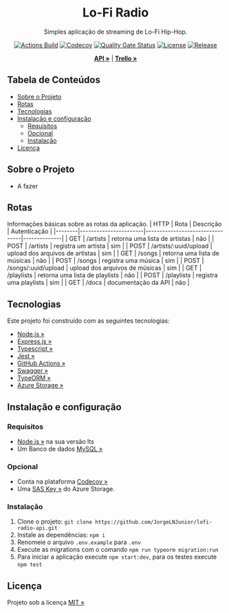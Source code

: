 <div align="center" id="title">
  <h1>Lo-Fi Radio</h1>
</div>

<div align="center" id="short-description">

Simples aplicação de streaming de Lo-Fi Hip-Hop.

</div>

<div align="center" id="badges">

[![Actions Build](https://img.shields.io/github/workflow/status/JorgeLNJunior/lofi-radio-api/Node.js%20CI/master)](https://github.com/JorgeLNJunior/lofi-radio-api/actions?query=workflow%3A%22Node.js+CI%22)
[![Codecov](https://codecov.io/gh/JorgeLNJunior/lofi-radio-api/branch/master/graph/badge.svg?token=W07MKRKK4M)](https://codecov.io/gh/JorgeLNJunior/lofi-radio-api)
[![Quality Gate Status](https://sonarcloud.io/api/project_badges/measure?project=JorgeLNJunior_lofi-radio-api&metric=alert_status)](https://sonarcloud.io/dashboard?id=JorgeLNJunior_lofi-radio-api)
[![License](https://img.shields.io/github/license/JorgeLNJunior/lofi-radio-api)](https://github.com/JorgeLNJunior/lofi-radio-api/blob/master/LICENSE.md)
[![Release](https://img.shields.io/github/v/release/JorgeLNJunior/lofi-radio-api?color=lgreen)](https://github.com/JorgeLNJunior/lofi-radio-api/releases)

</div>

<div align="center">

[**API »**](https://api-lofi-radio.herokuapp.com/) | [**Trello »**](https://trello.com/b/QZwOI6uT/lo-fi-radio)

</div>

## Tabela de Conteúdos
* [Sobre o Projeto](https://github.com/JorgeLNJunior/lofi-radio-api#sobre-o-projeto)
* [Rotas](https://github.com/JorgeLNJunior/lofi-radio-api#rotas)
* [Tecnologias](https://github.com/JorgeLNJunior/lofi-radio-api#tecnologias)
* [Instalação e configuração](https://github.com/JorgeLNJunior/lofi-radio-api#instala%C3%A7%C3%A3o-e-configura%C3%A7%C3%A3o)
  * [Requisitos](https://github.com/JorgeLNJunior/lofi-radio-api#requisitos)
  * [Opcional](https://github.com/JorgeLNJunior/lofi-radio-api#requisitos)
  * [Instalação](https://github.com/JorgeLNJunior/lofi-radio-api#instala%C3%A7%C3%A3o)
* [Licença](https://github.com/JorgeLNJunior/lofi-radio-api#licen%C3%A7a)

## Sobre o Projeto
- A fazer

## Rotas

Informações básicas sobre as rotas da aplicação.
| HTTP   | Rota                  | Descrição                       | Autenticação |
|--------|-----------------------|---------------------------------|--------------|
| GET    | /artists              | retorna uma lista de artistas   | não          |
| POST   | /artists              | registra um artista             | sim          |
| POST   | /artists/:uuid/upload | upload dos arquivos de artistas | sim          |
| GET    | /songs                | retorna uma lista de músicas    | não          |
| POST   | /songs                | registra uma música             | sim          |
| POST   | /songs/:uuid/upload   | upload dos arquivos de músicas  | sim          |
| GET    | /playlists            | retorna uma lista de playlists  | não          |
| POST   | /playlists            | registra uma playlists          | sim          |
| GET    | /docs                 | documentação da API             | não          |

## Tecnologias
Este projeto foi construído com as seguintes tecnologias:
- [Node.js »](https://nodejs.org)
- [Express.js »](https://expressjs.com)
- [Typescript »](https://www.typescriptlang.org)
- [Jest »](https://jestjs.io)
- [GitHub Actions »](https://github.com/features/actions)
- [Swagger »](https://swagger.io)
- [TypeORM »](https://typeorm.io)
- [Azure Storage »](https://azure.microsoft.com/pt-br/pricing/details/storage/blobs/)

## Instalação e configuração
### Requisitos
  - [Node.js »](https://nodejs.org/en/download) na sua versão lts
  - Um Banco de dados [MySQL »](https://www.mysql.com)

### Opcional
  - Conta na plataforma [Codecov »](https://codecov.io)
  - Uma [SAS Key »](https://docs.microsoft.com/pt-br/azure/storage/common/storage-sas-overview) do Azure Storage.

### Instalação
  1. Clone o projeto: `git clone https://github.com/JorgeLNJunior/lofi-radio-api.git`
  2. Instale as dependências: `npm i`
  3. Renomeie o arquivo `.env.example` para `.env`
  4. Execute as migrations com o comando `npm run typeorm migration:run`
  5. Para iniciar a aplicação execute `npm start:dev`, para os testes execute `npm test`

## Licença
Projeto sob a licença [MIT »](https://github.com/JorgeLNJunior/lofi-radio-api/blob/master/LICENSE.md)
